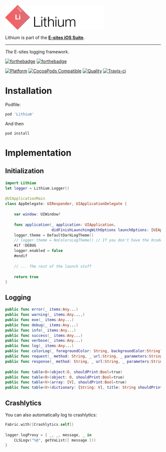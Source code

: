 ![Lithium](Assets/logo.png)

Lithium is part of the **[E-sites iOS Suite](https://github.com/e-sites/iOS-Suite)**.

---

_The_ E-sites logging framework.

[![forthebadge](http://forthebadge.com/images/badges/made-with-swift.svg)](http://forthebadge.com) [![forthebadge](http://forthebadge.com/images/badges/built-with-swag.svg)](http://forthebadge.com)

[![Platform](https://img.shields.io/cocoapods/p/Lithium.svg?style=flat)](http://cocoadocs.org/docsets/Lithium)
[![CocoaPods Compatible](https://img.shields.io/cocoapods/v/Lithium.svg)](http://cocoadocs.org/docsets/Lithium)
[![Quality](https://apps.e-sites.nl/cocoapodsquality/Lithium/badge.svg?004)](https://cocoapods.org/pods/Lithium/quality)
[![Travis-ci](https://travis-ci.org/e-sites/Lithium.svg?branch=master&001)](https://travis-ci.org/e-sites/Lithium)


# Installation

Podfile:

```ruby
pod 'Lithium'
```

And then

```
pod install
```

# Implementation

## Initialization

```swift
import Lithium
let logger = Lithium.Logger()

@UIApplicationMain
class AppDelegate: UIResponder, UIApplicationDelegate {

    var window: UIWindow?

    func application(_ application: UIApplication,
                     didFinishLaunchingWithOptions launchOptions: [UIApplicationLaunchOptionsKey: Any]?) -> Bool {
    logger.theme = DefaultDarkLogTheme()
    // logger.theme = NoColorsLogTheme() // If you don't have the XcodeColors plugin installed
    #if !DEBUG
    logger.enabled = false
    #endif
    
    // ... The rest of the launch stuff
    
    return true
}
```

## Logging

```swift
public func error(_ items:Any...)
public func warning(_ items:Any...,)    
public func exe(_ items:Any...)    
public func debug(_ items:Any...)    
public func info(_ items:Any...)    
public func success(_ items:Any...)    
public func verbose(_ items:Any...)
public func log(_ items:Any...)    
public func colorLog(_ foregroundColor: String, backgroundColor:String?=nil, _ items:Any...)
public func request(_ method: String, _ url:String, _ parameters:String?=nil)
public func response(_ method: String, _ url:String, _ parameters:String?=nil)

public func table<O>(object:O, shouldPrint:Bool=true)
public func table<O>(object: O, shouldPrint:Bool=true)
public func table<V>(array: [V], shouldPrint:Bool=true)
public func table<V>(dictionary: [String: V], title: String shouldPrint: Bool)
```

## Crashlytics

You can also automatically log to crashlytics:

```swift
Fabric.with([Crashlytics.self])

logger.logProxy = { _, _, message, _ in
    CLSLogv("%@", getVaList([ message ]))
}
```